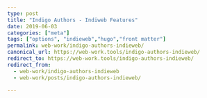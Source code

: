 ```yaml
---
type: post
title: "Indigo Authors - Indiweb Features"
date: 2019-06-03
categories: ["meta"]
tags: ["options", "indieweb","hugo","front matter"]
permalink: web-work/indigo-authors-indieweb/
canonical_url: https://web-work.tools/indigo-authors-indieweb/
redirect_to: https://web-work.tools/indigo-authors-indieweb/
redirect_from:
  - web-work/indigo-authors-indieweb
  - web-work/posts/indigo-authors-indieweb/

---
```

